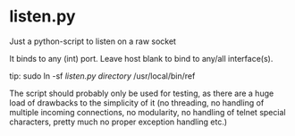 # listen.py
Just a python-script to listen on a raw socket

It binds to any (int) port. Leave host blank to bind to any/all interface(s).

tip: sudo ln -sf *listen.py directory* /usr/local/bin/ref

The script should probably only be used for testing, as there are a huge load of drawbacks to the simplicity of it (no threading, no handling of multiple incoming connections, no modularity, no handling of telnet special characters, pretty much no proper exception handling etc.)
